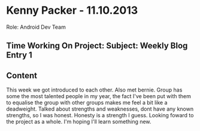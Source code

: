 Kenny Packer - 11.10.2013
===============
Role: Android Dev Team

Time Working On Project: 
Subject: Weekly Blog Entry 1
---------------

Content
---------------
This week we got introduced to each other. Also met bernie. Group has some the most talented people in my year, the fact I've been put with them to equalise the group with other groups makes me feel a bit like a deadweight. Talked about strengths and weaknesses, dont have any known strengths, so I was honest. Honesty is a strength I guess. Looking foward to the project as a whole. I'm hoping I'll learn something new.
